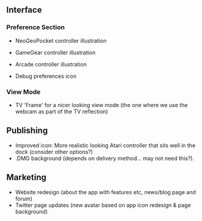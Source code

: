## Interface

### Preference Section

* NeoGeoPocket controller illustration
* GameGear controller illustration
* Arcade controller illustration

* Debug preferences icon
### View Mode

* TV 'Frame' for a nicer looking view mode (the one where we use the webcam as part of the TV reflection)

## Publishing

* Improved icon: More realistic looking Atari controller that sits well in the dock (consider other options?)
* .DMG background (depends on delivery method... may not need this?).

## Marketing

* Website redesign (about the app with features etc, news/blog page and forum)
* Twitter page updates (new avatar based on app icon redesign & page background)



